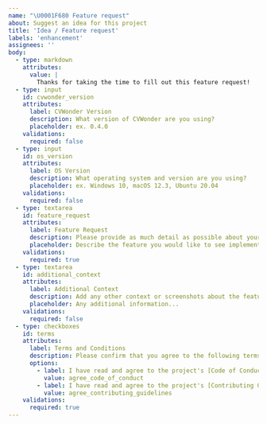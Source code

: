 ```yaml
---
name: "\U0001F680 Feature request"
about: Suggest an idea for this project
title: 'Idea / Feature request'
labels: 'enhancement'
assignees: ''
body:
  - type: markdown
    attributes:
      value: |
        Thanks for taking the time to fill out this feature request!
  - type: input
    id: cvwonder_version
    attributes:
      label: CVWonder Version
      description: What version of CVWonder are you using?
      placeholder: ex. 0.4.0
    validations:
      required: false
  - type: input
    id: os_version
    attributes:
      label: OS Version
      description: What operating system and version are you using?
      placeholder: ex. Windows 10, macOS 12.3, Ubuntu 20.04
    validations:
      required: false
  - type: textarea
    id: feature_request
    attributes:
      label: Feature Request
      description: Please provide as much detail as possible about your feature request.
      placeholder: Describe the feature you would like to see implemented...
    validations:
      required: true
  - type: textarea
    id: additional_context
    attributes:
      label: Additional Context
      description: Add any other context or screenshots about the feature request here.
      placeholder: Any additional information...
    validations:
      required: false
  - type: checkboxes
    id: terms
    attributes:
      label: Terms and Conditions
      description: Please confirm that you agree to the following terms:
      options:
        - label: I have read and agree to the project's [Code of Conduct](https://github.com/germainlefebvre4/cvwonder/blob/main/CODE_OF_CONDUCT.md).
          value: agree_code_of_conduct
        - label: I have read and agree to the project's [Contributing Guidelines](https://github.com/germainlefebvre4/cvwonder/blob/main/CONTRIBUTING.md).
          value: agree_contributing_guidelines
    validations:
      required: true
---
```

